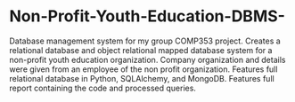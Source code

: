 # Non-Profit-Youth-Education-DBMS-
Database management system for my group COMP353 project. Creates a relational database and object relational mapped database system for a non-profit youth education organization.
Company organization and details were given from an employee of the non profit organization.
Features full relational database in Python, SQLAlchemy, and MongoDB. 
Features full report containing the code and processed queries.
